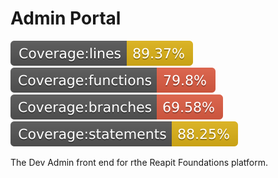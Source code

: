 # Admin Portal

![lines](./src/tests/badges/badge-lines.svg) ![functions](./src/tests/badges/badge-functions.svg) ![branches](./src/tests/badges/badge-branches.svg) ![statements](./src/tests/badges/badge-statements.svg)

The Dev Admin front end for rthe Reapit Foundations platform.